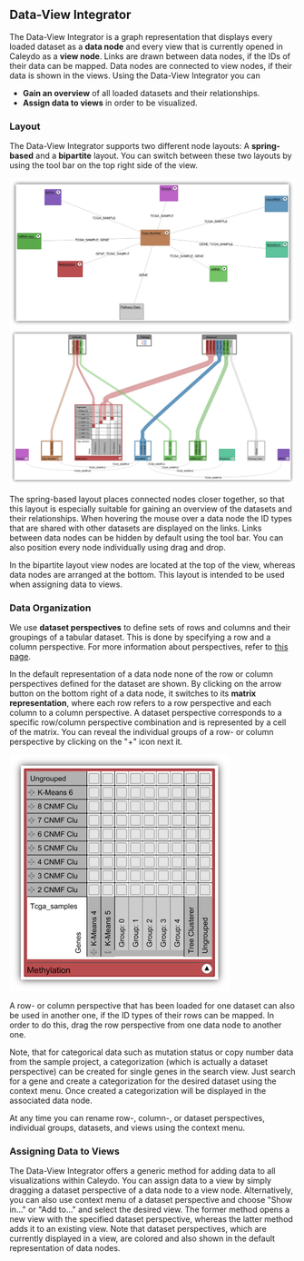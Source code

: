 ## Data-View Integrator
The Data-View Integrator is a graph representation that displays every loaded dataset as a **data node** and every view that is currently opened in Caleydo as a **view node**. Links are drawn between data nodes, if the IDs of their data can be mapped. Data nodes are connected to view nodes, if their data is shown in the views. Using the Data-View Integrator you can

 * **Gain an overview** of all loaded datasets and their relationships.
 * **Assign data to views** in order to be visualized.

### Layout
The Data-View Integrator supports two different node layouts: A **spring-based** and a **bipartite** layout. You can switch between these two layouts by using the tool bar on the top right side of the view.

![](i/dvi_spring-based_layout.png "Spring-based layout")
![](i/dvi_bipartite_layout.png "Bipartite layout")

The spring-based layout places connected nodes closer together, so that this layout is especially suitable for gaining an overview of the datasets and their relationships. When hovering the mouse over a data node the ID types that are shared with other datasets are displayed on the links. Links between data nodes can be hidden by default using the tool bar. You can also position every node individually using drag and drop.

In the bipartite layout view nodes are located at the top of the view, whereas data nodes are arranged at the bottom. This layout is intended to be used when assigning data to views.

### Data Organization
We use **dataset perspectives** to define sets of rows and columns and their groupings of a tabular dataset. This is done by specifying a row and a column perspective. For more information about perspectives, refer to [this page](loading.md).

In the default representation of a data node none of the row or column perspectives defined for the dataset are shown. By clicking on the arrow button on the bottom right of a data node, it switches to its **matrix representation**, where each row refers to a row perspective and each column to a column perspective. A dataset perspective corresponds to a specific row/column perspective combination and is represented by a cell of the matrix. You can reveal the individual groups of a row- or column perspective by clicking on the "+" icon next it. 

![](i/dvi_datanode_matrix.png "Import data dialog")

A row- or column perspective that has been loaded for one dataset can also be used in another one, if the ID types of their rows can be mapped. In order to do this, drag the row perspective from one data node to another one.

Note, that for categorical data such as mutation status or copy number data from the sample project, a categorization (which is actually a dataset perspective) can be created for single genes in the search view. Just search for a gene and create a categorization for the desired dataset using the context menu. Once created a categorization will be displayed in the associated data node.

At any time you can rename row-, column-, or dataset perspectives, individual groups, datasets, and views using the context menu.

### Assigning Data to Views
The Data-View Integrator offers a generic method for adding data to all visualizations within Caleydo. You can assign data to a view by simply dragging a dataset perspective of a data node to a view node. Alternatively, you can also use context menu of a dataset perspective and choose "Show in..." or "Add to..." and select the desired view. The former method opens a new view with the specified dataset perspective, whereas the latter method adds it to an existing view. Note that dataset perspectives, which are currently displayed in a view, are colored and also shown in the default representation of data nodes. 